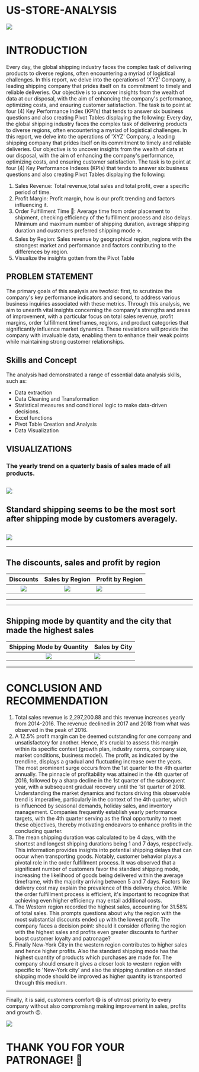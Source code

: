 # US-STORE-ANALYSIS
![](Shipping_image.png)
# INTRODUCTION
Every day, the global shipping industry faces the complex task of delivering products to diverse regions, often encountering a myriad of logistical challenges. In this report, we delve into the operations of 'XYZ' Company, a leading shipping company that prides itself on its commitment to timely and reliable deliveries. Our objective is to uncover insights from the wealth of data at our disposal, with the aim of enhancing the company's performance, optimizing costs, and ensuring customer satisfaction.
The task is to point at four (4) Key Performance Index (KPI’s) that tends to answer six business questions and also creating Pivot Tables displaying the following:
Every day, the global shipping industry faces the complex task of delivering products to diverse regions, often encountering a myriad of logistical challenges. In this report, we delve into the operations of 'XYZ' Company, a leading shipping company that prides itself on its commitment to timely and reliable deliveries. Our objective is to uncover insights from the wealth of data at our disposal, with the aim of enhancing the company's performance, optimizing costs, and ensuring customer satisfaction.
The task is to point at four (4) Key Performance Indexes (KPIs) that tends to answer six business questions and also creating Pivot Tables displaying the following:
1.	Sales Revenue: Total revenue,total sales and total profit, over a specific period of time.
2.	Profit Margin: Profit margin, how is our profit trending and factors influencing it.
3.	Order Fulfillment Time 🚢: Average time from order placement to shipment, checking efficiency of the fulfillment process and also delays. Minimum and maximum number of shipping duration, average shipping duration and customers preferred shipping mode ✈️.
4.	Sales by Region: Sales revenue by geographical region, regions with the strongest market and performance and factors contributing to the differences by region.
5.	Visualize the insights gotten from the Pivot Table
## PROBLEM STATEMENT
The primary goals of this analysis are twofold: first, to scrutinize the company's key performance indicators and second, to address various business inquiries associated with these metrics. Through this analysis, we aim to unearth vital insights concerning the company's strengths and areas of improvement, with a particular focus on total sales revenue, profit margins, order fulfillment timeframes, regions, and product categories that significantly influence market dynamics. These revelations will provide the company with invaluable data, enabling them to enhance their weak points while maintaining strong customer relationships.
## Skills and Concept
The analysis had demonstrated a range of essential data analysis skills, such as:
- Data extraction
-	Data Cleaning and Transformation
-	Statistical measures and conditional logic to make data-driven decisions.
-	Excel functions
-	Pivot Table Creation and Analysis
-	Data Visualization 

  ## VISUALIZATIONS
### The yearly trend on a quaterly basis of sales made of all products. 
![](Picture1.png)
-------------------------------------------------------------------------------------------

## Standard shipping seems to be the most sort after shipping mode by customers averagely.
![](Picture2.png)
-----------------------------------------------------------------------------------------


----------------------------------------------------------------------------------------------------
## The discounts, sales and profit by region

**Discounts**          |        **Sales by Region**                    |                      **Profit by Region**
:----------------------:|:----------------------------------------:|:------------------------------------
![](Picture3.png)    | ![](Picture4.png)                     |![](Picture5.png)
---------------------------------------------------------------------------------------------------------

----------------------------------------------------------------------------------
## Shipping mode by quantity and the city that made the highest sales
**Shipping Mode by Quantity**          |        **Sales by City**                                   
:----------------------:|:----------------------------------------
![](Picture6.png)    | ![](Picture7.png)                     
---------------------------------------------------------------------------------------------------------

# CONCLUSION AND RECOMMENDATION
1.	Total sales revenue is 2,297,200.88 and this revenue increases yearly from 2014-2016. The revenue declined in 2017 and 2018 from what was observed in the peak of 2016.
2.	A 12.5% profit margin can be deemed outstanding for one company and unsatisfactory for another. Hence, it's crucial to assess this margin within its specific context (growth plan, industry norms, company size, market conditions, business model). The profit, as indicated by the trendline, displays a gradual and fluctuating increase over the years. The most prominent surge occurs from the 1st quarter to the 4th quarter annually. The pinnacle of profitability was attained in the 4th quarter of 2016, followed by a sharp decline in the 1st quarter of the subsequent year, with a subsequent gradual recovery until the 1st quarter of 2018. Understanding the market dynamics and factors driving this observable trend is imperative, particularly in the context of the 4th quarter, which is influenced by seasonal demands, holiday sales, and inventory management. Companies frequently establish yearly performance targets, with the 4th quarter serving as the final opportunity to meet these objectives, thereby motivating endeavors to enhance profits in the concluding quarter.
3.	The mean shipping duration was calculated to be 4 days, with the shortest and longest shipping durations being 1 and 7 days, respectively. This information provides insights into potential shipping delays that can occur when transporting goods. Notably, customer behavior plays a pivotal role in the order fulfillment process. It was observed that a significant number of customers favor the standard shipping mode, increasing the likelihood of goods being delivered within the average timeframe, with the majority arriving between 5 and 7 days. Factors like delivery cost may explain the prevalence of this delivery choice. While the order fulfillment process is efficient, it's important to recognize that achieving even higher efficiency may entail additional costs.
4.	The Western region recorded the highest sales, accounting for 31.58% of total sales. This prompts questions about why the region with the most substantial discounts ended up with the lowest profit. The company faces a decision point: should it consider offering the region with the highest sales and profits even greater discounts to further boost customer loyalty and patronage?
5.	Finally New-York City in the western region contributes to higher sales and hence higher profits. Also the standard shipping mode has the highest quantity of products which purchases are made for. The company should ensure it gives a closer look to western region with specific to 'New-York city' and also the shipping duration on standard shipping mode should be improved as higher quantity is transported through this medium.
------------------------------------------------------------------------------


Finally, it is said, customers comfort 😄 is of utmost priority to every company without also compromisng making improvement in sales, profits and growth ☹️. 

![](Delivered.png)
# THANK YOU FOR YOUR PATRONAGE! 🥇

